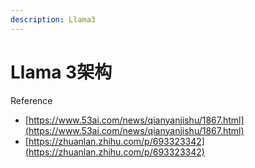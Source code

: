 ```yaml
---
description: Llama3
---
```


# Llama 3架构





Reference

* [https://www.53ai.com/news/qianyanjishu/1867.html](https://www.53ai.com/news/qianyanjishu/1867.html)
* [https://zhuanlan.zhihu.com/p/693323342](https://zhuanlan.zhihu.com/p/693323342)
